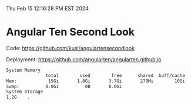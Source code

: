 Thu Feb 15 12:16:28 PM EST 2024

# Angular Ten Second Look

Code: https://github.com/kusl/angulartensecondlook

Deployment: https://github.com/angularten/angularten.github.io

```bash
System Memory
               total        used        free      shared  buff/cache   available
Mem:            15Gi       1.8Gi       3.7Gi       270Mi        10Gi        13Gi
Swap:          8.0Gi          0B       8.0Gi
System Storage
1.2G	.
```

